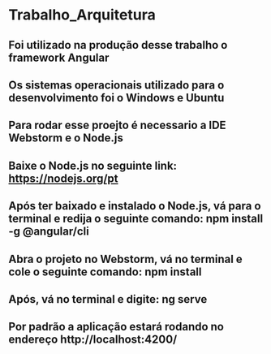 # Trabalho_Arquitetura

## Foi utilizado na produção desse trabalho o framework Angular
## Os sistemas operacionais utilizado para o desenvolvimento foi o Windows e Ubuntu
## Para rodar esse proejto é necessario a IDE Webstorm e o Node.js

## Baixe o Node.js no seguinte link: https://nodejs.org/pt
## Após ter baixado e instalado o Node.js, vá para o terminal e redija o seguinte comando: npm install -g @angular/cli
## Abra o projeto no Webstorm, vá no terminal e cole o seguinte comando: npm install
## Após, vá no terminal e digite: ng serve
## Por padrão a aplicação estará rodando no endereço http://localhost:4200/